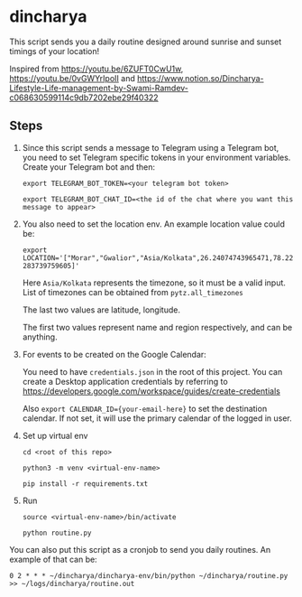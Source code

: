 # dincharya

This script sends you a daily routine designed around sunrise and sunset timings of your location!

Inspired from https://youtu.be/6ZUFT0CwU1w, https://youtu.be/0vGWYrIpoII and https://www.notion.so/Dincharya-Lifestyle-Life-management-by-Swami-Ramdev-c068630599114c9db7202ebe29f40322

## Steps
1. Since this script sends a message to Telegram using a Telegram bot, you need to set Telegram specific tokens in your environment variables. Create your Telegram bot and then:

    `export TELEGRAM_BOT_TOKEN=<your telegram bot token>`
  
    `export TELEGRAM_BOT_CHAT_ID=<the id of the chat where you want this message to appear>`
  
2. You also need to set the location env. An example location value could be:

    `export LOCATION='["Morar","Gwalior","Asia/Kolkata",26.24074743965471,78.22283739759605]'`
  
    Here `Asia/Kolkata` represents the timezone, so it must be a valid input. List of timezones can be obtained from `pytz.all_timezones`
  
    The last two values are latitude, longitude.
  
    The first two values represent name and region respectively, and can be anything.

3. For events to be created on the Google Calendar:
    
    You need to have `credentials.json` in the root of this project. You can create a Desktop application credentials by referring to https://developers.google.com/workspace/guides/create-credentials

    Also `export CALENDAR_ID={your-email-here}` to set the destination calendar. If not set, it will use the primary calendar of the logged in user.
  
4. Set up virtual env

    `cd <root of this repo>`
  
    `python3 -m venv <virtual-env-name>`
  
    `pip install -r requirements.txt`

5. Run

    `source <virtual-env-name>/bin/activate`
    
    `python routine.py`

You can also put this script as a cronjob to send you daily routines. An example of that can be:

`0 2 * * * ~/dincharya/dincharya-env/bin/python ~/dincharya/routine.py >> ~/logs/dincharya/routine.out`

